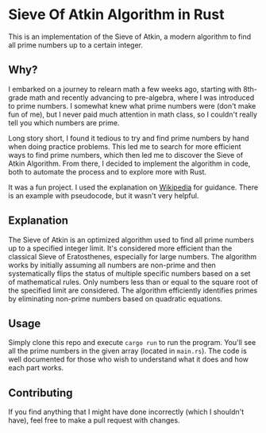 # Sieve Of Atkin Algorithm in Rust

This is an implementation of the Sieve of Atkin, a modern algorithm to find all prime numbers up to a certain integer.

## Why?
I embarked on a journey to relearn math a few weeks ago, starting with 8th-grade math and recently advancing to pre-algebra, where I was introduced to prime numbers. I somewhat knew what prime numbers were (don't make fun of me), but I never paid much attention in math class, so I couldn't really tell you which numbers are prime.

Long story short, I found it tedious to try and find prime numbers by hand when doing practice problems. This led me to search for more efficient ways to find prime numbers, which then led me to discover the Sieve of Atkin Algorithm. From there, I decided to implement the algorithm in code, both to automate the process and to explore more with Rust.

It was a fun project. I used the explanation on [Wikipedia](https://en.wikipedia.org/wiki/Sieve_of_Atkin) for guidance. There is an example with pseudocode, but it wasn't very helpful.

## Explanation
The Sieve of Atkin is an optimized algorithm used to find all prime numbers up to a specified integer limit. It's considered more efficient than the classical Sieve of Eratosthenes, especially for large numbers. The algorithm works by initially assuming all numbers are non-prime and then systematically flips the status of multiple specific numbers based on a set of mathematical rules. Only numbers less than or equal to the square root of the specified limit are considered. The algorithm efficiently identifies primes by eliminating non-prime numbers based on quadratic equations.

## Usage
Simply clone this repo and execute `cargo run` to run the program. You'll see all the prime numbers in the given array (located in `main.rs`). The code is well documented for those who wish to understand what it does and how each part works.

## Contributing
If you find anything that I might have done incorrectly (which I shouldn't have), feel free to make a pull request with changes.
